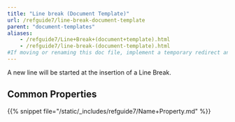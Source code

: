 ```yaml
---
title: "Line break (Document Template)"
url: /refguide7/line-break-document-template
parent: "document-templates"
aliases:
    - /refguide7/Line+Break+(document+template).html
    - /refguide7/line-break-(document-template).html
#If moving or renaming this doc file, implement a temporary redirect and let the respective team know they should update the URL in the product. See Mapping to Products for more details.
---
```



A new line will be started at the insertion of a Line Break.

## Common Properties

{{% snippet file="/static/_includes/refguide7/Name+Property.md" %}}
